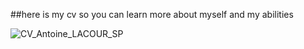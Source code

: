 ##here is my cv so you can learn more about myself and my abilities

![CV_Antoine_LACOUR_SP](https://user-images.githubusercontent.com/123636105/215720356-82878e0a-8f9a-4bc5-a4e5-1ac0da5547f5.png)

